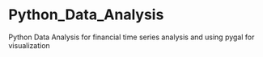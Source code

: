 # Python_Data_Analysis
Python Data Analysis for financial time series analysis and using pygal for visualization
